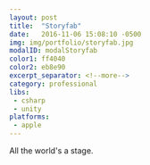 ```yaml
---
layout: post
title:  "Storyfab"
date:   2016-11-06 15:08:10 -0500
img: img/portfolio/storyfab.jpg
modalID: modalStoryfab
color1: ff4040 
color2: eb8e90 
excerpt_separator: <!--more-->
category: professional 
libs:
 - csharp 
 - unity 
platforms:
 - apple
---
```

All the world's a stage.
<!--more-->

